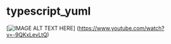 # typescript_yuml
[![IMAGE ALT TEXT HERE](https://img.youtube.com/vi/-9QKxLevLtQ/0.jpg)]
(https://www.youtube.com/watch?v=-9QKxLevLtQ)
